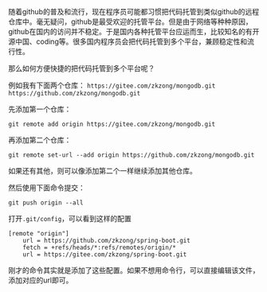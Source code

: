 随着github的普及和流行，现在程序员可能都习惯把代码托管到类似github的远程仓库中。毫无疑问，github是最受欢迎的托管平台。但是由于网络等种种原因，github在国内的访问并不稳定。于是国内各种托管平台应运而生，比较知名的有开源中国、coding等。很多国内程序员会把代码托管到多个平台，兼顾稳定性和流行性。

那么如何方便快捷的把代码托管到多个平台呢？

例如我有下面两个仓库：
`https://gitee.com/zkzong/mongodb.git`
`https://github.com/zkzong/mongodb.git`

先添加第一个仓库：
```
git remote add origin https://gitee.com/zkzong/mongodb.git
```
再添加第二个仓库：
```
git remote set-url --add origin https://github.com/zkzong/mongodb.git
```

如果还有其他，则可以像添加第二个一样继续添加其他仓库。

然后使用下面命令提交：
```
git push origin --all
```
打开`.git/config`，可以看到这样的配置
```
[remote "origin"]
	url = https://github.com/zkzong/spring-boot.git
	fetch = +refs/heads/*:refs/remotes/origin/*
	url = https://gitee.com/zkzong/spring-boot.git
```

刚才的命令其实就是添加了这些配置。如果不想用命令行，可以直接编辑该文件，添加对应的url即可。
